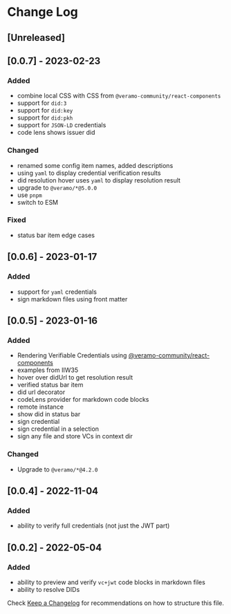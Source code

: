 # Change Log

## [Unreleased]

## [0.0.7] - 2023-02-23

### Added

* combine local CSS with CSS from `@veramo-community/react-components`
* support for `did:3`
* support for `did:key`
* support for `did:pkh`
* support for `JSON-LD` credentials
* code lens shows issuer did

### Changed

* renamed some config item names, added descriptions
* using `yaml` to display credential verification results
* did resolution hover uses `yaml` to display resolution result
* upgrade to `@veramo/*@5.0.0`
* use `pnpm`
* switch to ESM

### Fixed

* status bar item edge cases


## [0.0.6] - 2023-01-17

### Added

* support for `yaml` credentials
* sign markdown files using front matter


## [0.0.5] - 2023-01-16

### Added

* Rendering Verifiable Credentials using [@veramo-community/react-components](https://github.com/veramolabs/react-components) 
* examples from IIW35
* hover over didUrl to get resolution result
* verified status bar item
* did url decorator
* codeLens provider for markdown code blocks
* remote instance
* show did in status bar
* sign credential
* sign credential in a selection
* sign any file and store VCs in context dir

### Changed

* Upgrade to `@veramo/*@4.2.0`

## [0.0.4] - 2022-11-04

### Added
* ability to verify full credentials (not just the JWT part)

## [0.0.2] - 2022-05-04

### Added

* ability to preview and verify `vc+jwt` code blocks in markdown files
* ability to resolve DIDs

Check [Keep a Changelog](http://keepachangelog.com/) for recommendations on how to structure this file.